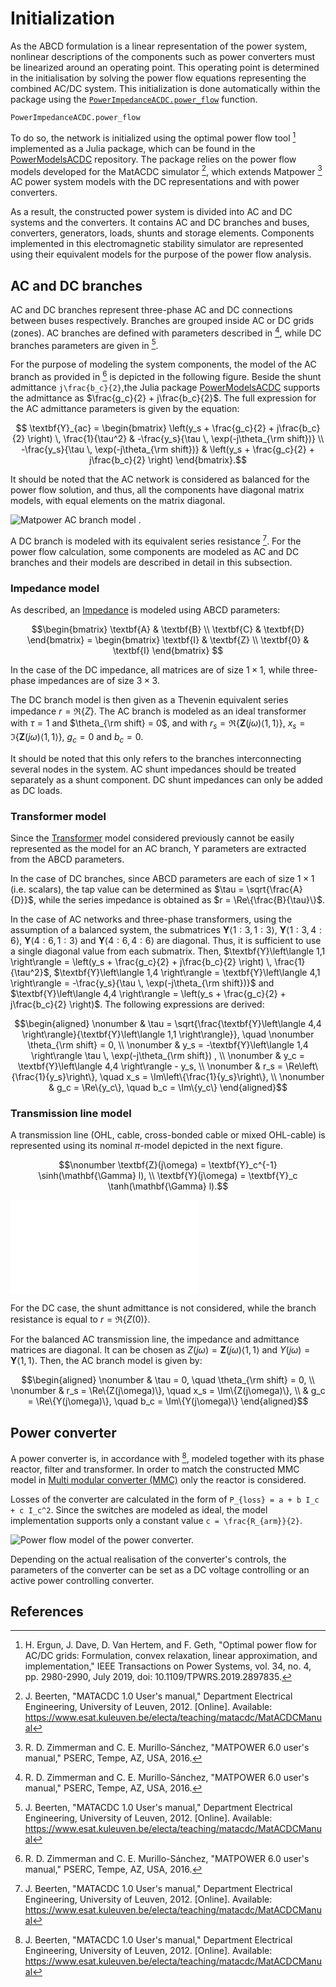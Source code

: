 # Initialization

As the ABCD formulation is a linear representation of the power system,
nonlinear descriptions of the components such as power converters must
be linearized around an operating point. This operating point is
determined in the initialisation by solving the power flow equations
representing the combined AC/DC system. This initialization is done automatically within the package using the [`PowerImpedanceACDC.power_flow`](@ref) function.

```@docs
PowerImpedanceACDC.power_flow
```
To do so, the network is initialized using the optimal power flow tool
[^1] implemented as a Julia package, which can be found
in the [PowerModelsACDC](https://github.com/Electa-Git/PowerModelsACDC.jl) repository. The
package relies on the power flow models developed for the MatACDC
simulator [^2], which extends Matpower
[^3] AC power system models with the DC
representations and with power converters.

As a result, the constructed power system is divided into AC and DC
systems and the converters. It contains AC and DC branches and buses,
converters, generators, loads, shunts and storage elements. Components
implemented in this electromagnetic stability simulator are represented
using their equivalent models for the purpose of the power flow
analysis.

## AC and DC branches

AC and DC branches represent three-phase AC and DC connections between
buses respectively. Branches are grouped inside AC or DC grids (zones).
AC branches are defined with parameters described in
[^3], while DC branches parameters are given in
[^2].

For the purpose of modeling the system components, the model of the AC
branch as provided in [^3] is depicted in the following figure. Beside the shunt admittance
`` j\frac{b_c}{2} ``,the Julia package [PowerModelsACDC](https://github.com/Electa-Git/PowerModelsACDC.jl) supports the admittance as
$\frac{g_c}{2} + j\frac{b_c}{2}$. The full expression for the AC
admittance parameters is given by the equation:
```math
 \textbf{Y}_{ac} = \begin{bmatrix}
    \left(y_s + \frac{g_c}{2} + j\frac{b_c}{2} \right) \, \frac{1}{\tau^2} & -\frac{y_s}{\tau \, \exp(-j\theta_{\rm shift})} \\
    -\frac{y_s}{\tau \, \exp(-j\theta_{\rm shift})} & \left(y_s + \frac{g_c}{2} + j\frac{b_c}{2} \right) 
    \end{bmatrix}.
```
 It should be noted that the AC network is
considered as balanced for the power flow solution, and thus, all the
components have diagonal matrix models, with equal elements on the
matrix diagonal. 

![Matpower AC branch model
[^3].](pictures/power_flow/branch_ac.png)

A DC branch is modeled with its equivalent series resistance
[^2]. For the power flow calculation, some components
are modeled as AC and DC branches and their models are described in
detail in this subsection.

### Impedance model

As described, an [Impedance](@ref) is modeled using ABCD
parameters: 
```math 
\begin{bmatrix}
\textbf{A} & \textbf{B} \\
    \textbf{C} & \textbf{D}
    \end{bmatrix} = 
    \begin{bmatrix}
    \textbf{I} & \textbf{Z} \\
    \textbf{0} & \textbf{I}
    \end{bmatrix} 
```

 In the case of the DC impedance, all matrices are of size $1 \times 1$, while three-phase impedances are of size $3 \times 3$.

The DC branch model is then given as a Thevenin equivalent series
impedance $r = \Re\{Z\}$. The AC branch is modeled as an ideal
transformer with $\tau = 1$ and $\theta_{\rm shift} = 0$, and with
$r_s = \Re\{\textbf{Z}(j\omega)\left\langle 1,1 \right\rangle\}$,
$x_s = \Im\{\textbf{Z}(j\omega)\left\langle 1,1 \right\rangle\}$,
$g_c = 0$ and $b_c = 0$.

It should be noted that this only refers to the branches interconnecting
several nodes in the system. AC shunt impedances should be treated
separately as a shunt component. DC shunt impedances can only be added
as DC loads.

### Transformer model

Since the [Transformer](@ref) model considered previously cannot be easily represented as the model for an AC branch, Y parameters are extracted from
the ABCD parameters.

In the case of DC branches, since ABCD parameters are each of size
$1 \times 1$ (i.e. scalars), the tap value can be determined as
$\tau = \sqrt{\frac{A}{D}}$, while the series impedance is obtained as
$r = \Re\{\frac{B}{\tau}\}$.

In the case of AC networks and three-phase transformers, using the
assumption of a balanced system, the submatrices
$\textbf{Y}\left\langle 1:3, 1:3 \right\rangle$,
$\textbf{Y}\left\langle 1:3, 4:6 \right\rangle$,
$\textbf{Y}\left\langle 4:6, 1:3 \right\rangle$ and
$\textbf{Y}\left\langle 4:6, 4:6 \right\rangle$ are diagonal. Thus, it
is sufficient to use a single diagonal value from each submatrix. Then,
$\textbf{Y}\left\langle 1,1 \right\rangle = \left(y_s + \frac{g_c}{2} + j\frac{b_c}{2} \right) \, \frac{1}{\tau^2}$,
$\textbf{Y}\left\langle 1,4 \right\rangle = \textbf{Y}\left\langle 4,1 \right\rangle = -\frac{y_s}{\tau \, \exp(-j\theta_{\rm shift})}$
and
$\textbf{Y}\left\langle 4,4 \right\rangle = \left(y_s + \frac{g_c}{2} + j\frac{b_c}{2} \right)$.
The following expressions are derived: 
```math 
\begin{aligned}
\nonumber & \tau = \sqrt{\frac{\textbf{Y}\left\langle 4,4 \right\rangle}{\textbf{Y}\left\langle 1,1 \right\rangle}}, \quad
\nonumber \theta_{\rm shift} = 0, \\
\nonumber & y_s = -\textbf{Y}\left\langle 1,4 \right\rangle  \tau \, \exp(-j\theta_{\rm shift}) , \\
\nonumber & y_c = \textbf{Y}\left\langle 4,4 \right\rangle - y_s, \\
\nonumber & r_s = \Re\left\{\frac{1}{y_s}\right\}, \quad x_s = \Im\left\{\frac{1}{y_s}\right\}, \\
\nonumber & g_c = \Re\{y_c\}, \quad b_c = \Im\{y_c\}
\end{aligned}
```

### Transmission line model

A transmission line (OHL, cable, cross-bonded cable or mixed OHL-cable)
is represented using its nominal $\pi$-model depicted in the next figure.
```math 
\nonumber \textbf{Z}(j\omega) = \textbf{Y}_c^{-1} \sinh(\mathbf{\Gamma} l), \\
\textbf{Y}(j\omega) = \textbf{Y}_c \tanh(\mathbf{\Gamma} l).
```

![Nominal $\pi$-model of the transmission
line.](pictures/transmission_line/nominal-PI.pdf)

For the DC case, the shunt admittance is not considered, while the
branch resistance is equal to $r = \Re\{Z(0)\}$.

For the balanced AC transmission line, the impedance and admittance
matrices are diagonal. It can be chosen as
$Z(j\omega) = \textbf{Z}(j\omega) \left\langle 1,1 \right\rangle$ and
$Y(j\omega) = \textbf{Y}\left\langle 1,1 \right\rangle$. Then, the AC
branch model is given by: 
```math
\begin{aligned}
\nonumber & \tau = 0, \quad \theta_{\rm shift} = 0, \\
\nonumber & r_s = \Re\{Z(j\omega)\}, \quad x_s = \Im\{Z(j\omega)\}, \\
& g_c = \Re\{Y(j\omega)\}, \quad b_c = \Im\{Y(j\omega)\}
\end{aligned}
```



## Power converter

A power converter is, in accordance with [^2], modeled
together with its phase reactor, filter and transformer. In order to
match the constructed MMC model in [Multi modular converter (MMC)](@ref) only
the reactor is considered.

Losses of the converter are calculated in the form of
``P_{loss} = a + b I_c + c I_c^2``. Since the switches are modeled as
ideal, the model implementation supports only a constant value
``c = \frac{R_{arm}}{2}``.

![Power flow model of the power
converter.](pictures/power_flow/converter_pf.png)

Depending on the actual realisation of the converter's controls, the
parameters of the converter can be set as a DC voltage controlling or an
active power controlling converter.

## References

[^1]: H. Ergun, J. Dave, D. Van Hertem, and F. Geth, "Optimal power flow for AC/DC grids: Formulation, convex relaxation, linear approximation, and implementation," IEEE Transactions on Power Systems, vol. 34, no. 4, pp. 2980-2990, July 2019, doi: 10.1109/TPWRS.2019.2897835.

[^2]: J. Beerten, "MATACDC 1.0 User's manual," Department Electrical Engineering, University of Leuven, 2012. [Online]. Available: https://www.esat.kuleuven.be/electa/teaching/matacdc/MatACDCManual

[^3]: R. D. Zimmerman and C. E. Murillo-Sánchez, "MATPOWER 6.0 user's manual," PSERC, Tempe, AZ, USA, 2016.


